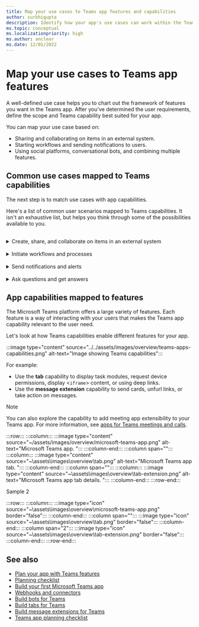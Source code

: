 ```yaml
---
title: Map your use cases to Teams app features and capabilities
author: surbhigupta
description: Identify how your app's use cases can work within the Teams experience, app features and capabilities; map common use cases with capabilities.
ms.topic: conceptual
ms.localizationpriority: high
ms.author: anclear
ms.date: 12/01/2022
---
```

# Map your use cases to Teams app features

A well-defined use case helps you to chart out the framework of features you want in the Teams app. After you've determined the user requirements, define the scope and Teams capability best suited for your app.

You can map your use case based on:

* Sharing and collaborating on items in an external system.
* Starting workflows and sending notifications to users.
* Using social platforms, conversational bots, and combining multiple features.

## Common use cases mapped to Teams capabilities

The next step is to match use cases with app capabilities.

Here's a list of common user scenarios mapped to Teams capabilities. It isn't an exhaustive list, but helps you think through some of the possibilities available to you.
</br>
</br>
<details>
<summary>Create, share, and collaborate on items in an external system</summary>

Apps to interact with your data

| **If you want to...** | **Try ...** |
| --- | --- |
| Search external systems and share the results as an interactive card. | Message extensions with search commands |
| Collect information to insert into a data store or run advanced searches. | Message extensions with action commands |
| Create embedded web experiences to view, work with and share data. | Tabs |
| Push data and send data out of the Teams client. | Connectors and webhooks|
| Interactive modal forms from wherever you need them to collect or display information. | Task modules |

</details>
</br>
<details>
<summary>Initiate workflows and processes</summary>

A quick way to start a process or workflow in an external system.

| **If you want to...** | **Try ...** |
| --- | --- |
| Trigger messages, allowing your users to quickly send the contents of a message to your web services. | Message extensions action commands |
| Open messages from a tab, a bot, or a message extension to collect information before initiating a workflow. | Task modules |
| Interact with your users through text and rich cards. | Conversational bots |
| A good choice for a simple back-and-forth interaction when you don't need to build an entire conversational bot. |  Outgoing webhooks |

</details>
</br>
<details>
<summary>Send notifications and alerts</summary>

Send asynchronous notifications and alerts to your users in Teams.

| **If you want to...** | **Try ...** |
| --- | --- |
| Send proactive messages to groups, channels, or individual users. | Conversational bots |
| Permit a channel to subscribe to receive messages. A connector lets users tailor the subscription with a configuration page. | Connectors and incoming webhooks |

</details>
</br>
<details>
<summary>Ask questions and get answers</summary>

Connect with your users and resolve their queries

| **If you want to...** | **Try ...** |
| --- | --- |
| Natural language processing, AI, machine learning, and all the buzzwords. Use a bot powered by the intelligent cloud to connect your users to the answers they need. | Conversational bots |
| Embed your existing web portal in Teams or create a Teams-specific version for added functionality. | Tabs |

</details>

## App capabilities mapped to features

The Microsoft Teams platform offers a large variety of features. Each feature is a way of interacting with your users that makes the Teams app capability relevant to the user need.

Let's look at how Teams capabilities enable different features for your app.

:::image type="content" source="../../assets/images/overview/teams-apps-capabilities.png" alt-text="Image showing Teams capabilities":::

For example:

* Use the **tab** capability to display task modules, request device permissions, display <`iframe`> content, or using deep links.
* Use the **message extension** capability to send cards, unfurl links, or take action on messages.

> [!NOTE]
> You can also explore the capability to add meeting app extensibility to your Teams app. For more information, see [apps for Teams meetings and calls](../../apps-in-teams-meetings/teams-apps-in-meetings.md).

:::row:::
    :::column:::
        :::image type="content" source="~/assets/images/overview/microsoft-teams-app.png" alt-text="Microsoft Teams app. ":::
    :::column-end:::
    :::column span="":::
    :::column:::
        :::image type="content" source="~\assets\images\overview\tab.png" alt-text="Microsoft Teams app tab. ":::
    :::column-end:::
    :::column span="":::
    :::column:::
        :::image type="content" source="~\assets\images\overview\tab-extension.png" alt-text="Microsoft Teams app tab details. ":::
    :::column-end:::
:::row-end:::

Sample 2

:::row:::
   :::column:::
      :::image type="icon" source="~\assets\images\overview\microsoft-teams-app.png" border="false":::
   :::column-end:::
   :::column span="":::
      :::image type="icon" source="~\assets\images\overview\tab.png" border="false":::
   :::column-end:::
   :::column span="2":::
     :::image type="icon" source="~\assets\images\overview\tab-extension.png" border="false":::
   :::column-end:::
:::row-end:::

## See also

* [Plan your app with Teams features](../app-fundamentals-overview.md)
* [Planning checklist](../design/planning-checklist.md)
* [Build your first Microsoft Teams app](../../get-started/get-started-overview.md)
* [Webhooks and connectors](../../webhooks-and-connectors/what-are-webhooks-and-connectors.md)
* [Build bots for Teams](../../bots/what-are-bots.md)
* [Build tabs for Teams](../../tabs/what-are-tabs.md)
* [Build message extensions for Teams](../../messaging-extensions/what-are-messaging-extensions.md)
* [Teams app planning checklist](planning-checklist.md)
